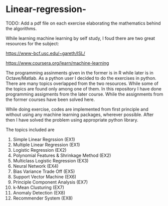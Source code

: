 # Linear-regression-

TODO:
Add a pdf file on each exercise elaborating the mathematics behind the algorithms. 


While learning machine learning by self study, I foud there are two great resources for the subject: 

https://www-bcf.usc.edu/~gareth/ISL/

https://www.coursera.org/learn/machine-learning

The programming assinments given in the former is in R while later is in Octave/Matlab. 
As a python user I decided to do the exercises in python. There are many topics overlapped from the two resources. 
While some of the topics are found only among one of them. In this repository I have done programming assigments from the later course. While the assignments from the former courses have been solved here. 


While doing exercise, codes are implemented from first principle and without using any machine learning packages, wherever 
possible. After then I have solved the problem using appropriate python library. 

The topics included are 

01. Simple Linear Regrssion (EX1)
02. Multiple Linear Regression (EX1)
03. Logistic Regression (EX2)
04. Polynomial Features & Shrinkage Method (EX2)
05. Multiclass Logistic Regression (EX3)
06. Neural Network (EX4)
07. Bias Variance Trade Off (EX5)
08. Support Vector Machine (EX6)
09. Principle Component Analysis (EX7) 
10. k-Mean Clusturing (EX7)
11. Anomaly Detection (EX8)
12. Recommender System (EX8)

